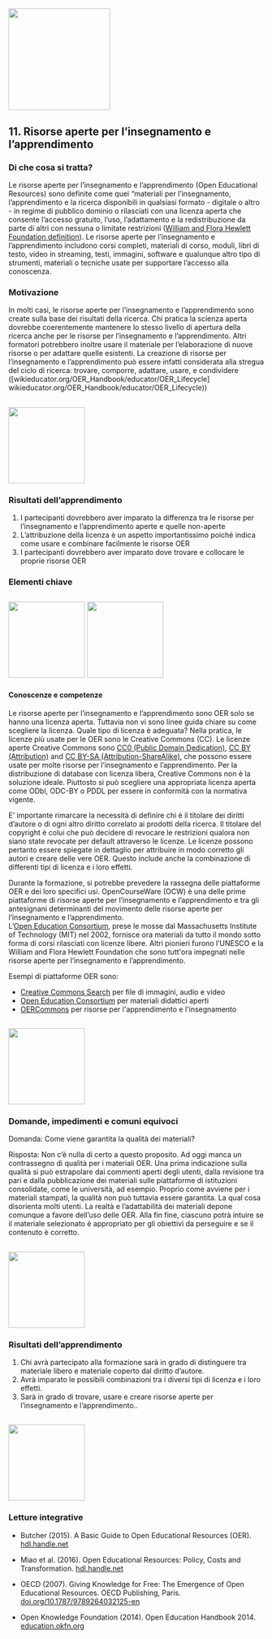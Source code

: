 ## <img src="/Images/Icons/open_education.png" width="200" height="200" />
## 11. Risorse aperte per l’insegnamento e l’apprendimento

### Di che cosa si tratta? 

Le risorse aperte per l’insegnamento e l’apprendimento (Open Educational Resources) sono definite come quei “materiali per l’insegnamento, l’apprendimento e la ricerca disponibili in qualsiasi formato - digitale o altro - in regime di pubblico dominio o rilasciati con una licenza aperta che consente l’accesso gratuito, l’uso, l’adattamento e la redistribuzione da parte di altri con nessuna o limitate restrizioni ([William and Flora Hewlett Foundation definition](https://www.hewlett.org/strategy/open-educational-resources/)). Le risorse aperte per l’insegnamento e l’apprendimento includono corsi completi, materiali di corso, moduli, libri di testo, video in streaming, testi, immagini, software e qualunque altro tipo di strumenti, materiali o tecniche usate per supportare l’accesso alla conoscenza. 

### Motivazione

In molti casi, le risorse aperte per l’insegnamento e l’apprendimento sono create sulla base dei risultati della ricerca. Chi pratica la scienza aperta dovrebbe coerentemente mantenere lo stesso livello di apertura della ricerca anche per le risorse per l’insegnamento e l’apprendimento. Altri formatori potrebbero inoltre usare il materiale per l’elaborazione di nuove risorse o per adattare quelle esistenti. La creazione di risorse per l’insegnamento e l’apprendimento può essere infatti considerata alla stregua del ciclo di ricerca: trovare, comporre, adattare, usare, e condividere ([wikieducator.org/OER_Handbook/educator/OER_Lifecycle] wikieducator.org/OER_Handbook/educator/OER_Lifecycle))

## <img src="/Images/Icons/finish.png" width="150" height="150" />
### Risultati dell’apprendimento 

1. I partecipanti dovrebbero aver imparato la differenza tra le risorse per l’insegnamento e l’apprendimento aperte e quelle non-aperte
2. L’attribuzione della licenza è un aspetto importantissimo poiché indica come usare e combinare facilmente le risorse OER
3. I partecipanti dovrebbero aver imparato dove trovare e collocare le proprie risorse OER 

### Elementi chiave 
## <img src="/Images/Icons/brain.png" width="150" height="150" /> <img src="/Images/Icons/gears.png" width="150" height="150" />
#### Conoscenze e competenze

Le risorse aperte per l’insegnamento e l’apprendimento sono OER solo se hanno una licenza aperta. Tuttavia non vi sono linee guida chiare su come scegliere la licenza. Quale tipo di licenza è adeguata? Nella pratica, le licenze più usate per le OER sono le Creative Commons (CC). Le licenze aperte Creative Commons sono [CC0 (Public Domain Dedication)](https://creativecommons.org/publicdomain/zero/1.0/), [CC BY (Attribution)](https://creativecommons.org/licenses/by/4.0/) and [CC BY-SA (Attribution-ShareAlike)](https://creativecommons.org/licenses/by-sa/4.0/), che possono essere usate per molte risorse per l’insegnamento e l’apprendimento. Per la distribuzione di database con licenza libera, Creative Commons non è la soluzione ideale. Piuttosto si può scegliere una appropriata licenza aperta come ODbl, ODC-BY o PDDL per essere in conformità con la normativa vigente. 

E’ importante rimarcare la necessità di definire chi è il titolare dei diritti d’autore o di ogni altro diritto correlato ai prodotti della ricerca. Il titolare del copyright è colui che può decidere di revocare le restrizioni qualora non siano state revocate per default attraverso le licenze. Le licenze possono pertanto essere spiegate in dettaglio per attribuire in modo corretto gli autori e creare delle vere OER.  Questo include anche la combinazione di differenti tipi di licenza e i loro effetti.

Durante la formazione, si potrebbe prevedere la rassegna delle piattaforme OER e dei loro specifici usi.
OpenCourseWare (OCW) è una delle prime piattaforme di risorse aperte per l’insegnamento e l’apprendimento e tra gli antesignani determinanti del movimento delle risorse aperte per l’insegnamento e l’apprendimento.  
L’[Open Education Consortium](http://www.oeconsortium.org), prese le mosse dal Massachusetts Institute of Technology (MIT) nel  2002, fornisce ora materiali da tutto il mondo sotto forma di corsi rilasciati con licenze libere. Altri pionieri furono l’UNESCO e la William and Flora Hewlett Foundation che sono tutt'ora impegnati nelle risorse aperte per l’insegnamento e l’apprendimento.

Esempi di piattaforme OER sono:

- [Creative Commons Search](https://search.creativecommons.org/) per file di immagini, audio e video
- [Open Education Consortium](http://www.oeconsortium.org) per materiali didattici aperti 
- [OERCommons](https://www.oercommons.org/) per risorse per l'apprendimento e l'insegnamento

## <img src="/Images/Icons/questions.png" width="150" height="150" />
### Domande, impedimenti e comuni equivoci

Domanda: Come viene garantita la qualità dei materiali?

Risposta: Non c’è nulla di certo a questo proposito. Ad oggi manca un contrassegno di qualità per i materiali OER. Una prima indicazione sulla qualità si può estrapolare dai commenti aperti degli utenti, dalla revisione tra pari e dalla pubblicazione dei materiali sulle piattaforme di istituzioni consolidate, come le università, ad esempio. Proprio come avviene per i materiali stampati, la qualità non può tuttavia essere garantita. La qual cosa disorienta molti utenti. La realtà e l’adattabilità dei materiali depone comunque a favore dell’uso delle OER.
Alla fin fine, ciascuno potrà intuire se il materiale selezionato è appropriato per gli obiettivi da perseguire e se il contenuto è corretto.


## <img src="/Images/Icons/output.png" width="150" height="150" />
### Risultati dell’apprendimento 

1. Chi avrà partecipato alla formazione sarà in grado di distinguere tra materiale libero e materiale coperto dal diritto d’autore.
2. Avrà imparato le possibili combinazioni tra i diversi tipi di licenza e i loro effetti.
3. Sarà in grado di trovare, usare e creare risorse aperte per l’insegnamento e l’apprendimento.. 

## <img src="/Images/Icons/magnifying_glass.png" width="150" height="150" />
### Letture integrative

* Butcher (2015). A Basic Guide to Open Educational Resources (OER). [hdl.handle.net](http://hdl.handle.net/11599/36)

* Miao et al. (2016). Open Educational Resources: Policy, Costs and Transformation. [hdl.handle.net](http://hdl.handle.net/11599/2306)

* OECD (2007). Giving Knowledge for Free: The Emergence of Open Educational Resources. OECD Publishing, Paris. [doi.org/10.1787/9789264032125-en](http://dx.doi.org/10.1787/9789264032125-en)

* Open Knowledge Foundation (2014). Open Education Handbook 2014. [education.okfn.org](https://education.okfn.org/handbooks/handbook/)
